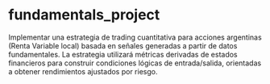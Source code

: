 # fundamentals_project

Implementar una estrategia de trading cuantitativa para acciones argentinas (Renta Variable local) basada en señales generadas a partir de datos fundamentales. La estrategia utilizará métricas derivadas de estados financieros para construir condiciones lógicas de entrada/salida, orientadas a obtener rendimientos ajustados por riesgo.

